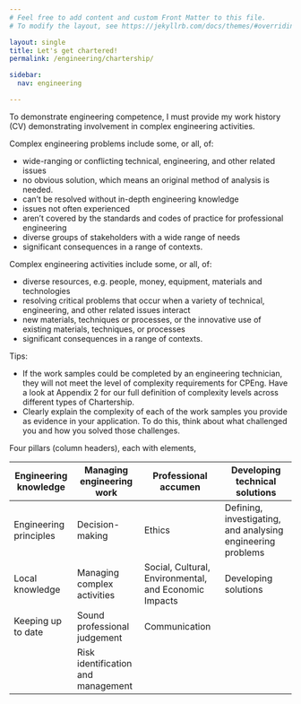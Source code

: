 ```yaml
---
# Feel free to add content and custom Front Matter to this file.
# To modify the layout, see https://jekyllrb.com/docs/themes/#overriding-theme-defaults

layout: single
title: Let's get chartered!
permalink: /engineering/chartership/

sidebar:
  nav: engineering

---
```


To demonstrate engineering competence, I must provide my work history (CV) demonstrating involvement in complex engineering activities.

Complex engineering problems include some, or all, of:
* wide-ranging or conflicting technical, engineering, and other related issues
* no obvious solution, which means an original method of analysis is needed.
* can’t be resolved without in-depth engineering knowledge
* issues not often experienced
* aren’t covered by the standards and codes of practice for professional engineering
* diverse groups of stakeholders with a wide range of needs
* significant consequences in a range of contexts.

Complex engineering activities include some, or all, of:
* diverse resources, e.g. people, money, equipment, materials and technologies
* resolving critical problems that occur when a variety of technical, engineering, and other related issues interact
* new materials, techniques or processes, or the innovative use of existing materials, techniques, or processes
* significant consequences in a range of contexts.

Tips:
* If the work samples could be completed by an engineering technician, they will not meet the level of complexity requirements for CPEng.
Have a look at Appendix 2 for our full definition of complexity levels across different types of Chartership.
* Clearly explain the complexity of each of the work samples you provide as evidence in your application.
To do this, think about what challenged you and how you solved those challenges.

Four pillars (column headers), each with elements, 

| Engineering knowledge | Managing engineering work | Professional accumen | Developing technical solutions |
|-------|-------|-------|-------|
| Engineering principles | Decision-making | Ethics | Defining, investigating, and analysing engineering problems |
| Local knowledge | Managing complex activities | Social, Cultural, Environmental, and Economic Impacts | Developing solutions |
| Keeping up to date | Sound professional judgement | Communication |    |
|   | Risk identification and management |    |    |